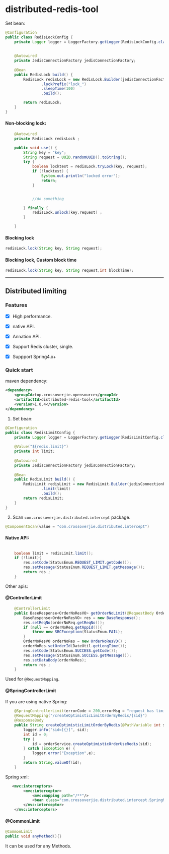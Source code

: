 # distributed-redis-tool

Set bean:

```java
@Configuration
public class RedisLockConfig {
    private Logger logger = LoggerFactory.getLogger(RedisLockConfig.class);
    
    
    @Autowired
    private JedisConnectionFactory jedisConnectionFactory;
    
    @Bean
    public RedisLock build() {
        RedisLock redisLock = new RedisLock.Builder(jedisConnectionFactory,RedisToolsConstant.SINGLE)
                .lockPrefix("lock_")
                .sleepTime(100)
                .build();

        return redisLock;
    }
}

```

#### Non-blocking lock:

```java
    @Autowired
    private RedisLock redisLock ;

    public void use() {
        String key = "key";
        String request = UUID.randomUUID().toString();
        try {
            boolean locktest = redisLock.tryLock(key, request);
            if (!locktest) {
                System.out.println("locked error");
                return;
            }


            //do something

        } finally {
            redisLock.unlock(key,request) ;
        }

    }

```

#### Blocking lock

```java
redisLock.lock(String key, String request);
```

#### Blocking lock, Custom block time

```java
redisLock.lock(String key, String request,int blockTime);
```


----

## Distributed limiting
### Features

- [x] High performance.
- [x] native API.
- [x] Annation API.
- [x] Support Redis cluster, single.
- [x] Suppport Spring4.x+


### Quick start

maven dependency:

```xml
<dependency>
    <groupId>top.crossoverjie.opensource</groupId>
    <artifactId>distributed-redis-tool</artifactId>
    <version>1.0.4</version>
</dependency>
```

1. Set bean:

```java
@Configuration
public class RedisLimitConfig {
    private Logger logger = LoggerFactory.getLogger(RedisLimitConfig.class);
    
    @Value("${redis.limit}")
    private int limit;
    
    @Autowired
    private JedisConnectionFactory jedisConnectionFactory;
    
    @Bean
    public RedisLimit build() {
        RedisLimit redisLimit = new RedisLimit.Builder(jedisConnectionFactory, RedisToolsConstant.SINGLE)
                .limit(limit)
                .build();
        return redisLimit;
    }
}
```

2. Scan `com.crossoverjie.distributed.intercept` package.

```java
@ComponentScan(value = "com.crossoverjie.distributed.intercept")
```

#### Native API:

```java
  	
    boolean limit = redisLimit.limit();
    if (!limit){
        res.setCode(StatusEnum.REQUEST_LIMIT.getCode());
        res.setMessage(StatusEnum.REQUEST_LIMIT.getMessage());
        return res ;
    }
```

Other apis:

#### @ControllerLimit

```java
    @ControllerLimit
    public BaseResponse<OrderNoResVO> getOrderNoLimit(@RequestBody OrderNoReqVO orderNoReq) {
        BaseResponse<OrderNoResVO> res = new BaseResponse();
        res.setReqNo(orderNoReq.getReqNo());
        if (null == orderNoReq.getAppId()){
            throw new SBCException(StatusEnum.FAIL);
        }
        OrderNoResVO orderNoRes = new OrderNoResVO() ;
        orderNoRes.setOrderId(DateUtil.getLongTime());
        res.setCode(StatusEnum.SUCCESS.getCode());
        res.setMessage(StatusEnum.SUCCESS.getMessage());
        res.setDataBody(orderNoRes);
        return res ;
    }
```

Used for `@RequestMapping`.


#### @SpringControllerLimit

If you are using native Spring:

```java
    @SpringControllerLimit(errorCode = 200,errorMsg = "request has limited")
    @RequestMapping("/createOptimisticLimitOrderByRedis/{sid}")
    @ResponseBody
    public String createOptimisticLimitOrderByRedis(@PathVariable int sid) {
        logger.info("sid=[{}]", sid);
        int id = 0;
        try {
            id = orderService.createOptimisticOrderUseRedis(sid);
        } catch (Exception e) {
            logger.error("Exception",e);
        }
        return String.valueOf(id);
    }
```

Spring xml:

```xml
   <mvc:interceptors>
        <mvc:interceptor>
            <mvc:mapping path="/**"/> 
            <bean class="com.crossoverjie.distributed.intercept.SpringMVCIntercept"/>
        </mvc:interceptor>
    </mvc:interceptors>
```

#### @CommonLimit

```java
@CommonLimit
public void anyMethod(){}
```

It can be used for any Methods.




